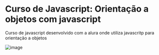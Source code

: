 # Curso de Javascript: Orientação a objetos com javascript

Curso de javascript desenvolvido com a alura onde utiliza javascritp para orientação a objetos

![image](https://github.com/Rowrias/cartas-personagens/assets/113151785/56110e7e-a431-4f9c-8131-a43e552efbf2)
